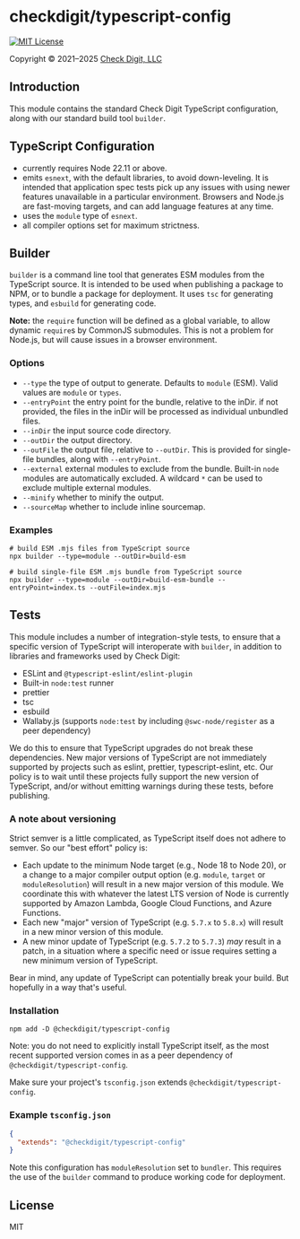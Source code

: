 # checkdigit/typescript-config

[![MIT License](https://img.shields.io/github/license/checkdigit/typescript-config)](https://github.com/checkdigit/typescript-config/blob/master/LICENSE.txt)

Copyright © 2021–2025 [Check Digit, LLC](https://checkdigit.com)

## Introduction

This module contains the standard Check Digit TypeScript configuration, along with our standard build tool `builder`.

## TypeScript Configuration

- currently requires Node 22.11 or above.
- emits `esnext`, with the default libraries, to avoid down-leveling. It is intended that application spec tests pick
  up any issues with using newer features unavailable in a particular environment. Browsers and Node.js are fast-moving
  targets, and can add language features at any time.
- uses the `module` type of `esnext`.
- all compiler options set for maximum strictness.

## Builder

`builder` is a command line tool that generates ESM modules from the TypeScript source.
It is intended to be used when publishing a package to NPM, or to bundle a package for deployment.
It uses `tsc` for generating types, and `esbuild` for generating code.

**Note:** the `require` function will be defined as a global variable, to allow
dynamic `require`s by CommonJS submodules. This is not a problem for Node.js, but will cause issues in a browser environment.

### Options

- `--type` the type of output to generate. Defaults to `module` (ESM). Valid values are `module` or `types`.
- `--entryPoint` the entry point for the bundle, relative to the inDir. if not provided, the files in the inDir will
  be processed as individual unbundled files.
- `--inDir` the input source code directory.
- `--outDir` the output directory.
- `--outFile` the output file, relative to `--outDir`. This is provided for single-file bundles, along with `--entryPoint`.
- `--external` external modules to exclude from the bundle. Built-in `node` modules are automatically excluded.
  A wildcard `*` can be used to exclude multiple external modules.
- `--minify` whether to minify the output.
- `--sourceMap` whether to include inline sourcemap.

### Examples

```shell
# build ESM .mjs files from TypeScript source
npx builder --type=module --outDir=build-esm

# build single-file ESM .mjs bundle from TypeScript source
npx builder --type=module --outDir=build-esm-bundle --entryPoint=index.ts --outFile=index.mjs
```

## Tests

This module includes a number of integration-style tests,
to ensure that a specific version of TypeScript will interoperate
with `builder`, in addition to libraries and frameworks used by Check Digit:

- ESLint and `@typescript-eslint/eslint-plugin`
- Built-in `node:test` runner
- prettier
- tsc
- esbuild
- Wallaby.js (supports `node:test` by including `@swc-node/register` as a peer dependency)

We do this to ensure that TypeScript upgrades do not break these dependencies.
New major versions of TypeScript are not immediately
supported by projects such as eslint, prettier, typescript-eslint,
etc. Our policy is to wait until these projects fully support
the new version of TypeScript, and/or without emitting warnings during these tests, before publishing.

### A note about versioning

Strict semver is a little complicated, as TypeScript itself does not adhere to semver. So our "best effort" policy is:

- Each update to the minimum Node target (e.g., Node 18 to Node 20), or a change to a major compiler output option
  (e.g. `module`, `target` or `moduleResolution`) will result in a new major version of this module.
  We coordinate this with whatever the latest LTS version of Node is currently supported by Amazon Lambda,
  Google Cloud Functions, and Azure Functions.
- Each new "major" version of TypeScript (e.g. `5.7.x` to `5.8.x`) will result in a new minor version of this module.
- A new minor update of TypeScript (e.g. `5.7.2` to `5.7.3`) _may_ result in a patch, in
  a situation where a specific need or issue requires setting a new minimum version of TypeScript.

Bear in mind, any update of TypeScript can potentially break your build. But hopefully in a way that's useful.

### Installation

```shell
npm add -D @checkdigit/typescript-config
```

Note: you do not need to explicitly install TypeScript itself, as the most recent supported version comes in as a
peer dependency of `@checkdigit/typescript-config`.

Make sure your project's `tsconfig.json` extends `@checkdigit/typescript-config`.

### Example `tsconfig.json`

```json
{
  "extends": "@checkdigit/typescript-config"
}
```

Note this configuration has `moduleResolution` set to `bundler`.
This requires the use of the `builder` command
to produce working code for deployment.

## License

MIT
